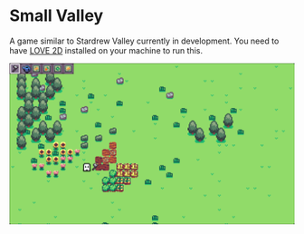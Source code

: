 # Small Valley
A game similar to Stardrew Valley currently in development.
You need to have [LOVE 2D](https://love2d.org) installed on your machine to run this.

![Screenshot](assets/Screenshots/ss.png)
